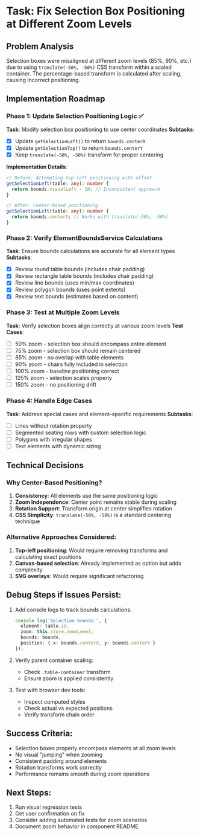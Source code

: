 # Task: Fix Selection Box Positioning at Different Zoom Levels

## Problem Analysis
Selection boxes were misaligned at different zoom levels (85%, 90%, etc.) due to using `translate(-50%, -50%)` CSS transform within a scaled container. The percentage-based transform is calculated after scaling, causing incorrect positioning.

## Implementation Roadmap

### Phase 1: Update Selection Positioning Logic ✅
**Task**: Modify selection box positioning to use center coordinates
**Subtasks**:
- [x] Update `getSelectionLeft()` to return `bounds.centerX`
- [x] Update `getSelectionTop()` to return `bounds.centerY`
- [x] Keep `translate(-50%, -50%)` transform for proper centering

**Implementation Details**:
```typescript
// Before: Attempting top-left positioning with offset
getSelectionLeft(table: any): number {
  return bounds.visualLeft - 10; // Inconsistent approach
}

// After: Center-based positioning
getSelectionLeft(table: any): number {
  return bounds.centerX; // Works with translate(-50%, -50%)
}
```

### Phase 2: Verify ElementBoundsService Calculations
**Task**: Ensure bounds calculations are accurate for all element types
**Subtasks**:
- [x] Review round table bounds (includes chair padding)
- [x] Review rectangle table bounds (includes chair padding)
- [x] Review line bounds (uses min/max coordinates)
- [x] Review polygon bounds (uses point extents)
- [x] Review text bounds (estimates based on content)

### Phase 3: Test at Multiple Zoom Levels
**Task**: Verify selection boxes align correctly at various zoom levels
**Test Cases**:
- [ ] 50% zoom - selection box should encompass entire element
- [ ] 75% zoom - selection box should remain centered
- [ ] 85% zoom - no overlap with table elements
- [ ] 90% zoom - chairs fully included in selection
- [ ] 100% zoom - baseline positioning correct
- [ ] 125% zoom - selection scales properly
- [ ] 150% zoom - no positioning drift

### Phase 4: Handle Edge Cases
**Task**: Address special cases and element-specific requirements
**Subtasks**:
- [ ] Lines without rotation property
- [ ] Segmented seating rows with custom selection logic
- [ ] Polygons with irregular shapes
- [ ] Text elements with dynamic sizing

## Technical Decisions

### Why Center-Based Positioning?
1. **Consistency**: All elements use the same positioning logic
2. **Zoom Independence**: Center point remains stable during scaling
3. **Rotation Support**: Transform origin at center simplifies rotation
4. **CSS Simplicity**: `translate(-50%, -50%)` is a standard centering technique

### Alternative Approaches Considered:
1. **Top-left positioning**: Would require removing transforms and calculating exact positions
2. **Canvas-based selection**: Already implemented as option but adds complexity
3. **SVG overlays**: Would require significant refactoring

## Debug Steps if Issues Persist:
1. Add console logs to track bounds calculations:
   ```typescript
   console.log('Selection bounds:', {
     element: table.id,
     zoom: this.store.zoomLevel,
     bounds: bounds,
     position: { x: bounds.centerX, y: bounds.centerY }
   });
   ```

2. Verify parent container scaling:
   - Check `.table-container` transform
   - Ensure zoom is applied consistently

3. Test with browser dev tools:
   - Inspect computed styles
   - Check actual vs expected positions
   - Verify transform chain order

## Success Criteria:
- Selection boxes properly encompass elements at all zoom levels
- No visual "jumping" when zooming
- Consistent padding around elements
- Rotation transforms work correctly
- Performance remains smooth during zoom operations

## Next Steps:
1. Run visual regression tests
2. Get user confirmation on fix
3. Consider adding automated tests for zoom scenarios
4. Document zoom behavior in component README